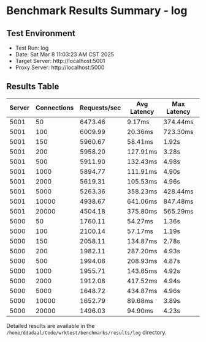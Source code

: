 # Benchmark Results Summary - log

## Test Environment

* Test Run: log
* Date: Sat Mar  8 11:03:23 AM CST 2025
* Target Server: http://localhost:5001
* Proxy Server: http://localhost:5000

## Results Table

| Server | Connections | Requests/sec | Avg Latency | Max Latency | Total Requests | Timeouts | Timeout % | Total Errors | Error % |
|--------|-------------|--------------|-------------|-------------|----------------|----------|-----------|--------------|---------|
| 5001 | 50 | 6473.46 | 9.17ms | 374.44ms | 64811 | 0 | 0.00% | 0 | 0.00% |
| 5001 | 100 | 6009.99 | 20.36ms | 723.30ms | 60162 | 0 | 0.00% | 0 | 0.00% |
| 5001 | 150 | 5960.67 | 58.41ms | 1.92s | 59633 | 0 | 0.00% | 0 | 0.00% |
| 5001 | 200 | 5958.20 | 127.91ms | 3.28s | 59628 | 0 | 0.00% | 0 | 0.00% |
| 5001 | 500 | 5911.90 | 132.43ms | 4.98s | 59650 | 77 | 0.13% | 77 | 0.13% |
| 5001 | 1000 | 5894.77 | 111.91ms | 4.90s | 59460 | 53 | 0.09% | 53 | 0.09% |
| 5001 | 2000 | 5619.31 | 105.53ms | 4.96s | 56583 | 48 | 0.08% | 87 | 0.15% |
| 5001 | 5000 | 5263.36 | 358.23ms | 428.44ms | 53040 | 25 | 0.05% | 1181 | 2.23% |
| 5001 | 10000 | 4938.67 | 641.06ms | 847.48ms | 49826 | 0 | 0.00% | 6298 | 12.64% |
| 5001 | 20000 | 4504.18 | 375.80ms | 565.29ms | 45445 | 0 | 0.00% | 15995 | 35.20% |
| 5000 | 50 | 1760.11 | 54.27ms | 1.36s | 17624 | 0 | 0.00% | 0 | 0.00% |
| 5000 | 100 | 2100.14 | 57.17ms | 1.19s | 21016 | 0 | 0.00% | 0 | 0.00% |
| 5000 | 150 | 2058.11 | 134.87ms | 2.78s | 20597 | 0 | 0.00% | 0 | 0.00% |
| 5000 | 200 | 1982.11 | 287.20ms | 4.93s | 19840 | 0 | 0.00% | 0 | 0.00% |
| 5000 | 500 | 1994.08 | 208.93ms | 4.87s | 20107 | 58 | 0.29% | 58 | 0.29% |
| 5000 | 1000 | 1955.71 | 143.65ms | 4.92s | 19733 | 81 | 0.41% | 81 | 0.41% |
| 5000 | 2000 | 1912.08 | 417.52ms | 4.94s | 19310 | 40 | 0.21% | 40 | 0.21% |
| 5000 | 5000 | 1648.72 | 434.87ms | 4.96s | 16645 | 478 | 2.87% | 1719 | 10.33% |
| 5000 | 10000 | 1652.79 | 89.68ms | 3.89s | 16694 | 1 | 0.01% | 6075 | 36.39% |
| 5000 | 20000 | 1496.03 | 94.90ms | 4.23s | 15061 | 0 | 0.00% | 16232 | 107.78% |

Detailed results are available in the `/home/ddadaal/Code/wrktest/benchmarks/results/log` directory.
